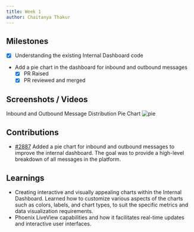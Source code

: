 ```yaml
---
title: Week 1
author: Chaitanya Thakur
---
```


## Milestones

- [x] Understanding the existing Internal Dashboard code
- Add a pie chart in the dashboard for inbound and outbound messages
  - [x] PR Raised
  - [x] PR reviewed and merged

## Screenshots / Videos

Inbound and Outbound Message Distribution Pie Chart
![pie](https://github.com/glific/glific/assets/56156988/9009afb7-0539-40bc-afaa-0814223cf1bf)

## Contributions

- [#2887](https://github.com/glific/glific/pull/2887) Added a pie chart for inbound and outbound messages to improve the internal dashboard. The goal was to provide a high-level breakdown of all messages in the platform.

## Learnings

- Creating interactive and visually appealing charts within the Internal Dashboard. Learned how to customize various aspects of the charts such as colors, labels, and chart types, to suit the specific metrics and data visualization requirements.
- Phoenix LiveView capabilities and how it facilitates real-time updates and interactive user interfaces.
